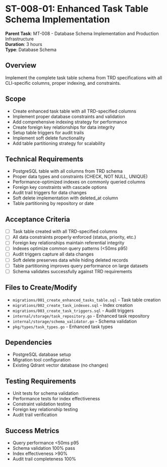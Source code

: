 # ST-008-01: Enhanced Task Table Schema Implementation

**Parent Task**: MT-008 - Database Schema Implementation and Production Infrastructure  
**Duration**: 3 hours  
**Type**: Database Schema

## Overview
Implement the complete task table schema from TRD specifications with all CLI-specific columns, proper indexing, and constraints.

## Scope
- Create enhanced task table with all TRD-specified columns
- Implement proper database constraints and validation
- Add comprehensive indexing strategy for performance
- Create foreign key relationships for data integrity
- Setup table triggers for audit trails
- Implement soft delete functionality
- Add table partitioning strategy for scalability

## Technical Requirements
- PostgreSQL table with all columns from TRD schema
- Proper data types and constraints (CHECK, NOT NULL, UNIQUE)
- Performance-optimized indexes on commonly queried columns
- Foreign key constraints with cascade options
- Audit trail triggers for data changes
- Soft delete implementation with deleted_at column
- Table partitioning by repository or date

## Acceptance Criteria
- [ ] Task table created with all TRD-specified columns
- [ ] All data constraints properly enforced (status, priority, etc.)
- [ ] Foreign key relationships maintain referential integrity
- [ ] Indexes optimize common query patterns (<50ms p95)
- [ ] Audit triggers capture all data changes
- [ ] Soft delete preserves data while hiding deleted records
- [ ] Table partitioning improves query performance on large datasets
- [ ] Schema validates successfully against TRD requirements

## Files to Create/Modify
- `migrations/001_create_enhanced_tasks_table.sql` - Task table creation
- `migrations/002_create_task_indexes.sql` - Index creation
- `migrations/003_create_task_triggers.sql` - Audit triggers
- `internal/storage/task_repository.go` - Enhanced task repository
- `internal/storage/schema_validator.go` - Schema validation
- `pkg/types/task_types.go` - Enhanced task types

## Dependencies
- PostgreSQL database setup
- Migration tool configuration
- Existing Qdrant vector database (no changes)

## Testing Requirements
- Unit tests for schema validation
- Performance tests for index effectiveness
- Constraint validation testing
- Foreign key relationship testing
- Audit trail verification

## Success Metrics
- Query performance <50ms p95
- Schema validation 100% pass
- Index effectiveness >90%
- Audit trail completeness 100%